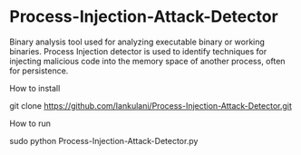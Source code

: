 # Process-Injection-Attack-Detector
Binary analysis tool used for analyzing executable binary or working binaries. Process Injection detector is used to identify techniques for injecting malicious code into the memory space of another process, often for persistence.

How to install

git clone https://github.com/Iankulani/Process-Injection-Attack-Detector.git

How to run

sudo python Process-Injection-Attack-Detector.py


